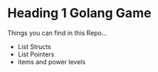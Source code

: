 # Heading 1 Golang Game

Things you can find in this Repo...

- List Structs
- List Pointers
- items and power levels

